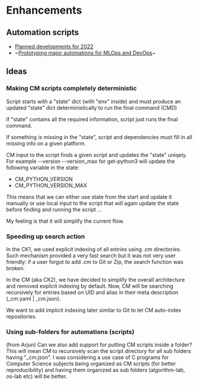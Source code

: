 # Enhancements

## Automation scripts

* [Planned developments for 2022]( https://github.com/mlcommons/ck/issues/189 )
* ~[Prototyping major automations for MLOps and DevOps](https://github.com/mlcommons/ck/issues/245)~

## Ideas

### Making CM scripts completely deterministic

Script starts with a "state" dict (with "env" inside)
and must produce an updated "state" dict deterministically
to run the final command (CMD)

If "state" contains all the required information, 
script just runs the final command.

If something is missing in the "state", script and dependencies
must fill in all missing info on a given platform.

CM input to the script finds a given script
and updates the "state" uniqely. For example
--version --version_max for get-python3 will update the following variable in the state:

* CM_PYTHON_VERSION
* CM_PYTHON_VERSION_MAX

This means that we can either use state from the start and update it manually
or use local input to the script that will again update the state
before finding and running the script ...

My feeling is that it will simplify the current flow.

### Speeding up search action

In the CK1, we used explicit indexing of all entries using .cm directories. 
Such mechanism provided a very fast search but it was not very user friendly:
if a user forgot to add .cm to Git or Zip, the search function was broken.

In the CM (aka CK2), we have decided to simplify the overall architecture and removed
explicit indexing by default. Now, CM will be searching recursively for entries
based on UID and alias in their meta description (_cm.yaml | _cm.json).

We want to add implicit indexing later similar to Git to let CM auto-index repositories.

### Using sub-folders for automations (scripts)

(from Arjun) Can we also add support for putting CM scripts inside a folder? 
This will mean CM to recursively scan the script directory for all sub folders
having "_cm.json". I was considering a use case of C programs for Computer
Science subjects being organized as CM scripts (for better
reproducibility) and having them organized as sub folders 
(algorithm-lab, os-lab etc) will be better.

